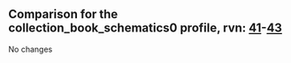 ## Comparison for the collection_book_schematics0 profile, rvn: [41](https://github.com/PRO100KatYT/FortniteProfileRevisions/tree/main/profiles/collection_book_schematics0/41%20collection_book_schematics0.json)-[43](https://github.com/PRO100KatYT/FortniteProfileRevisions/tree/main/profiles/collection_book_schematics0/43%20collection_book_schematics0.json)

No changes
